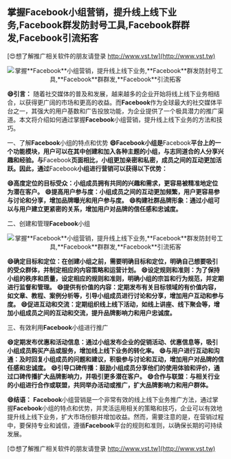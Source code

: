 ## **掌握**Facebook**小组营销，提升线上线下业务,**Facebook**群发防封号工具,**Facebook**群群发,**Facebook**引流拓客**

[😍想了解推广相关软件的朋友请登录 http://www.vst.tw](http://www.vst.tw)

 <center><img src="https://vst.tw/MP4/tuiguang/png/1.png" alt="掌握**Facebook**小组营销，提升线上线下业务,**Facebook**群发防封号工具,**Facebook**群群发,**Facebook**引流拓客"></center>

**😄引言：**
随着社交媒体的普及和发展，越来越多的企业开始将线上线下业务相结合，以获得更广阔的市场和更高的收益。而**Facebook**作为全球最大的社交媒体平台之一，其强大的用户基数和广告投放功能，为企业提供了一个极具潜力的推广渠道。本文将介绍如何通过掌握**Facebook**小组营销，提升线上线下业务的方法和技巧。

一、了解**Facebook**小组的特点和优势
**😄**Facebook**小组是**Facebook**平台上的一个功能模块，用户可以在其中创建和加入各种主题的小组，与志同道合的人分享兴趣和经验。与**Facebook**页面相比，小组更加亲密和私密，成员之间的互动更加活跃。因此，通过**Facebook**小组进行营销可以获得以下优势：**

**😄高度定位的目标受众：小组成员拥有共同的兴趣和需求，更容易被精准地定位为潜在客户。**
**😄提高用户参与度：小组成员之间的互动更加频繁，用户更容易参与讨论和分享，增加品牌曝光和用户参与度。**
**😄构建社群品牌形象：通过小组可以与用户建立更紧密的关系，增加用户对品牌的信任感和忠诚度。**

二、创建和管理**Facebook**小组

 <center><img src="https://vst.tw/MP4/tuiguang/png/3.png" alt="掌握**Facebook**小组营销，提升线上线下业务,**Facebook**群发防封号工具,**Facebook**群群发,**Facebook**引流拓客"></center>

**😄确定目标和定位：在创建小组之前，需要明确目标和定位，明确自己想要吸引的受众群体，并制定相应的内容策略和运营计划。**
**😄设定规则和准则：为了保持小组的秩序和质量，设定相应的规则和准则，明确小组的宗旨和行为规范，并定期进行监督和管理。**
**😄提供有价值的内容：定期发布有关目标领域的有价值内容，如文章、教程、案例分析等，引导小组成员进行讨论和分享，增加用户互动和参与度。**
**😄促进互动和交流：定期组织线上线下活动，如线上讲座、线下聚会等，增加小组成员之间的互动和交流，提升品牌影响力和用户忠诚度。**

三、有效利用**Facebook**小组进行推广

**😄定期发布优惠和活动信息：通过小组发布企业的促销活动、优惠信息等，吸引小组成员购买产品或服务，增加线上线下业务的转化率。**
**😄与用户进行互动和沟通：及时回复小组成员的问题和建议，积极参与讨论和互动，增加用户对品牌的信任感和忠诚度。**
**😄引导口碑传播：鼓励小组成员分享他们的使用体验和评价，通过口碑传播扩大品牌影响力，并吸引更多潜在客户。**
**😄合作与联盟：与相关行业的小组进行合作或联盟，共同举办活动或推广，扩大品牌影响力和用户群体。**

**😄结语：**
**Facebook**小组营销是一个非常有效的线上线下业务推广方法，通过掌握**Facebook**小组的特点和优势，并灵活运用相关的策略和技巧，企业可以有效地提升线上线下业务，扩大市场份额并增加收益。然而，需要注意的是，在营销过程中，要保持专业和诚信，遵循**Facebook**平台的规则和准则，以确保长期的可持续发展。

[😍想了解推广相关软件的朋友请登录 http://www.vst.tw](http://www.vst.tw)




